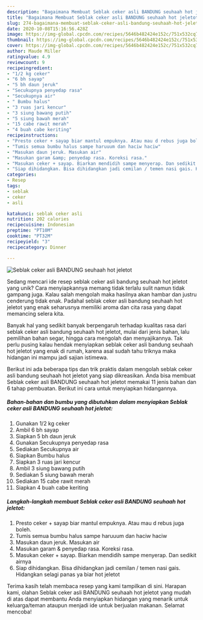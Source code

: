 ```yaml
---
description: "Bagaimana Membuat Seblak ceker asli BANDUNG seuhaah hot jeletot, Lezat Sekali"
title: "Bagaimana Membuat Seblak ceker asli BANDUNG seuhaah hot jeletot, Lezat Sekali"
slug: 274-bagaimana-membuat-seblak-ceker-asli-bandung-seuhaah-hot-jeletot-lezat-sekali
date: 2020-10-08T15:16:56.428Z
image: https://img-global.cpcdn.com/recipes/5646b482424e152c/751x532cq70/seblak-ceker-asli-bandung-seuhaah-hot-jeletot-foto-resep-utama.jpg
thumbnail: https://img-global.cpcdn.com/recipes/5646b482424e152c/751x532cq70/seblak-ceker-asli-bandung-seuhaah-hot-jeletot-foto-resep-utama.jpg
cover: https://img-global.cpcdn.com/recipes/5646b482424e152c/751x532cq70/seblak-ceker-asli-bandung-seuhaah-hot-jeletot-foto-resep-utama.jpg
author: Maude Miller
ratingvalue: 4.9
reviewcount: 9
recipeingredient:
- "1/2 kg ceker"
- "6 bh sayap"
- "5 bh daun jeruk"
- "Secukupnya penyedap rasa"
- "Secukupnya air"
- " Bumbu halus"
- "3 ruas jari kencur"
- "3 siung bawang putih"
- "5 siung bawah merah"
- "15 cabe rawit merah"
- "4 buah cabe keriting"
recipeinstructions:
- "Presto ceker + sayap biar mantul empuknya. Atau mau d rebus juga boleh."
- "Tumis semua bumbu halus sampe haruuum dan haciw haciw"
- "Masukan daun jeruk. Masukan air"
- "Masukan garam &amp; penyedap rasa. Koreksi rasa."
- "Masukan ceker + sayap. Biarkan mendidih sampe menyerap. Dan sedikit airnya"
- "Siap dihidangkan. Bisa dihidangkan jadi cemilan / temen nasi gais. Hidangkan selagi panas ya biar hot jeletot"
categories:
- Resep
tags:
- seblak
- ceker
- asli

katakunci: seblak ceker asli 
nutrition: 202 calories
recipecuisine: Indonesian
preptime: "PT10M"
cooktime: "PT32M"
recipeyield: "3"
recipecategory: Dinner

---
```



![Seblak ceker asli BANDUNG seuhaah hot jeletot](https://img-global.cpcdn.com/recipes/5646b482424e152c/751x532cq70/seblak-ceker-asli-bandung-seuhaah-hot-jeletot-foto-resep-utama.jpg)

Sedang mencari ide resep seblak ceker asli bandung seuhaah hot jeletot yang unik? Cara menyiapkannya memang tidak terlalu sulit namun tidak gampang juga. Kalau salah mengolah maka hasilnya akan hambar dan justru cenderung tidak enak. Padahal seblak ceker asli bandung seuhaah hot jeletot yang enak seharusnya memiliki aroma dan cita rasa yang dapat memancing selera kita.

Banyak hal yang sedikit banyak berpengaruh terhadap kualitas rasa dari seblak ceker asli bandung seuhaah hot jeletot, mulai dari jenis bahan, lalu pemilihan bahan segar, hingga cara mengolah dan menyajikannya. Tak perlu pusing kalau hendak menyiapkan seblak ceker asli bandung seuhaah hot jeletot yang enak di rumah, karena asal sudah tahu triknya maka hidangan ini mampu jadi sajian istimewa.




Berikut ini ada beberapa tips dan trik praktis dalam mengolah seblak ceker asli bandung seuhaah hot jeletot yang siap dikreasikan. Anda bisa membuat Seblak ceker asli BANDUNG seuhaah hot jeletot memakai 11 jenis bahan dan 6 tahap pembuatan. Berikut ini cara untuk menyiapkan hidangannya.

<!--inarticleads1-->

##### Bahan-bahan dan bumbu yang dibutuhkan dalam menyiapkan Seblak ceker asli BANDUNG seuhaah hot jeletot:

1. Gunakan 1/2 kg ceker
1. Ambil 6 bh sayap
1. Siapkan 5 bh daun jeruk
1. Gunakan Secukupnya penyedap rasa
1. Sediakan Secukupnya air
1. Siapkan  Bumbu halus
1. Siapkan 3 ruas jari kencur
1. Ambil 3 siung bawang putih
1. Sediakan 5 siung bawah merah
1. Sediakan 15 cabe rawit merah
1. Siapkan 4 buah cabe keriting




<!--inarticleads2-->

##### Langkah-langkah membuat Seblak ceker asli BANDUNG seuhaah hot jeletot:

1. Presto ceker + sayap biar mantul empuknya. Atau mau d rebus juga boleh.
1. Tumis semua bumbu halus sampe haruuum dan haciw haciw
1. Masukan daun jeruk. Masukan air
1. Masukan garam &amp; penyedap rasa. Koreksi rasa.
1. Masukan ceker + sayap. Biarkan mendidih sampe menyerap. Dan sedikit airnya
1. Siap dihidangkan. Bisa dihidangkan jadi cemilan / temen nasi gais. Hidangkan selagi panas ya biar hot jeletot




Terima kasih telah membaca resep yang kami tampilkan di sini. Harapan kami, olahan Seblak ceker asli BANDUNG seuhaah hot jeletot yang mudah di atas dapat membantu Anda menyiapkan hidangan yang menarik untuk keluarga/teman ataupun menjadi ide untuk berjualan makanan. Selamat mencoba!
